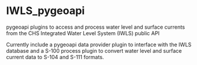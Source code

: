 # IWLS_pygeoapi

pygeoapi plugins to access and process water level and surface currents from the CHS Integrated Water Level System (IWLS) public API

Currently include a pygeoapi data provider plugin to interface with the IWLS database and a S-100 process plugin to convert water level and surface current data to S-104 and S-111 formats.
